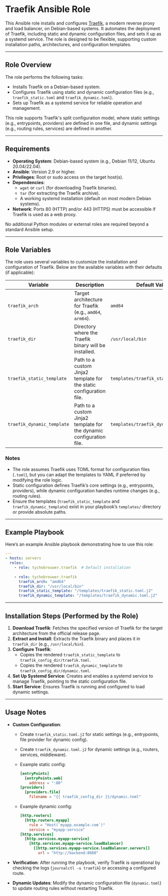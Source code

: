 # Traefik Ansible Role

This Ansible role installs and configures [Traefik](https://traefik.io/), a modern reverse proxy and load balancer, on Debian-based systems. It automates the deployment of Traefik, including static and dynamic configuration files, and sets it up as a systemd service. The role is designed to be flexible, supporting custom installation paths, architectures, and configuration templates.

---

## Role Overview

The role performs the following tasks:

- Installs Traefik on a Debian-based system.
- Configures Traefik using static and dynamic configuration files (e.g., `traefik_static.toml` and `traefik_dynamic.toml`).
- Sets up Traefik as a systemd service for reliable operation and management.

This role supports Traefik's split configuration model, where static settings (e.g., entrypoints, providers) are defined in one file, and dynamic settings (e.g., routing rules, services) are defined in another.

---

## Requirements

- **Operating System**: Debian-based system (e.g., Debian 11/12, Ubuntu 20.04/22.04).
- **Ansible**: Version 2.9 or higher.
- **Privileges**: Root or sudo access on the target host(s).
- **Dependencies**: 
  - `wget` or `curl` (for downloading Traefik binaries).
  - `tar` (for extracting the Traefik archive).
  - A working systemd installation (default on most modern Debian systems).
- **Network**: Ports 80 (HTTP) and/or 443 (HTTPS) must be accessible if Traefik is used as a web proxy.

No additional Python modules or external roles are required beyond a standard Ansible setup.

---

## Role Variables

The role uses several variables to customize the installation and configuration of Traefik. Below are the available variables with their defaults (if applicable):

| Variable                     | Description                                                                 | Default Value           |
|------------------------------|-----------------------------------------------------------------------------|-------------------------|
| `traefik_arch`              | Target architecture for Traefik (e.g., `amd64`, `arm64`).                   | `amd64`                |
| `traefik_dir`               | Directory where the Traefik binary will be installed.                       | `/usr/local/bin`       |
| `traefik_static_template`   | Path to a custom Jinja2 template for the static configuration file.         | `templates/traefik_static.toml.j2` |
| `traefik_dynamic_template`  | Path to a custom Jinja2 template for the dynamic configuration file.        | `templates/traefik_dynamic.toml.j2` |

### Notes

- The role assumes Traefik uses TOML format for configuration files (`.toml`), but you can adapt the templates to YAML if preferred by modifying the role logic.
- Static configuration defines Traefik’s core settings (e.g., entrypoints, providers), while dynamic configuration handles runtime changes (e.g., routing rules).
- Ensure the templates (`traefik_static_template` and `traefik_dynamic_template`) exist in your playbook’s `templates/` directory or provide absolute paths.

---

## Example Playbook

Here’s an example Ansible playbook demonstrating how to use this role:

```yaml
---
- hosts: servers
  roles:
    - role: tychobrouwer.traefik  # Default installation
    
    - role: tychobrouwer.traefik
      traefik_arch: "amd64"
      traefik_dir: "/usr/local/bin"
      traefik_static_template: "/templates/traefik_static.toml.j2"
      traefik_dynamic_template: "/templates/traefik_dynamic.toml.j2"
```

---

## Installation Steps (Performed by the Role)

1. **Download Traefik**: Fetches the specified version of Traefik for the target architecture from the official release page.
2. **Extract and Install**: Extracts the Traefik binary and places it in `traefik_dir` (e.g., `/usr/local/bin`).
3. **Configure Traefik**: 
   - Copies the rendered `traefik_static_template` to `traefik_config_dir/traefik.toml`.
   - Copies the rendered `traefik_dynamic_template` to `traefik_config_dir/dynamic.toml`.
4. **Set Up Systemd Service**: Creates and enables a systemd service to manage Traefik, pointing to the static configuration file.
5. **Start Service**: Ensures Traefik is running and configured to load dynamic settings.

---

## Usage Notes

- **Custom Configuration**: 
  - Create `traefik_static.toml.j2` for static settings (e.g., entrypoints, file provider for dynamic config).
  - Create `traefik_dynamic.toml.j2` for dynamic settings (e.g., routers, services, middleware).
  - Example static config:

    ```toml
    [entryPoints]
      [entryPoints.web]
        address = ":80"
    [providers]
      [providers.file]
        filename = "{{ traefik_config_dir }}/dynamic.toml"
    ```

  - Example dynamic config:

    ```toml
    [http.routers]
      [http.routers.myapp]
        rule = "Host(`myapp.example.com`)"
        service = "myapp-service"
    [http.services]
      [http.services.myapp-service]
        [http.services.myapp-service.loadBalancer]
          [[http.services.myapp-service.loadBalancer.servers]]
            url = "http://backend:8080"
    ```

- **Verification**: After running the playbook, verify Traefik is operational by checking the logs (`journalctl -u traefik`) or accessing a configured route.
- **Dynamic Updates**: Modify the dynamic configuration file (`dynamic.toml`) to update routing rules without restarting Traefik.
